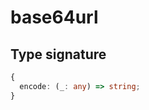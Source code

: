 # base64url

## Type signature

<!-- prettier-ignore-start -->
```typescript
{
  encode: (_: any) => string;
}
```
<!-- prettier-ignore-end -->
